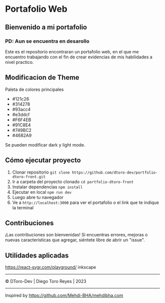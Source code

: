 # Portafolio Web
## Bienvenido a mi portafolio
### PD: Aun se encuentra en desarollo

Este es el repositorio encontraran un portafolio web, en el que me encuentro trabajando con el fin de crear evidencias de mis habilidades a nivel practico.

## Modificacion de Theme

Paleta de colores principales
 - #121c26
 - #314278
 - #93acc4
 - #e3ddcf
 - #F6F4EB
 - #91C8E4
 - #749BC2
 - #4682A9

Se pueden modificar dark y light mode.

## Cómo ejecutar proyecto

1. Clonar repositorio
   ``` git clone https://github.com/dtoro-dev/portfolio-dtoro-front.git ```
2. Ir a carpeta del proyecto clonado
   ``` cd portfolio-dtoro-front ```
3. Instalar dependencias
   ``` npm install ```
4. Ejecutar en local
   ``` npm run dev ```
5. Luego abre tu navegador
6. Ve a `http://localhost:3000` para ver el portafolio o el link que te indique la terminal

## Contribuciones

¡Las contribuciones son bienvenidas! Si encuentras errores, mejoras o nuevas características que agregar, siéntete libre de abrir un "issue".

## Utilidades aplicadas
https://react-svgr.com/playground/
inkscape

---
© DToro-Dev | Diego Toro Reyes | 2023
_______________________________________________________
Inspired by https://github.com/Mehdi-BHA/mehdibha.com
<!--  | Gif Home https://app.spline.design/community/file/a058c9e2-621d-4e3f-a909-22c39653ea9c -->
<!--  | [Enlace a tu sitio web o perfil en redes sociales] -->
